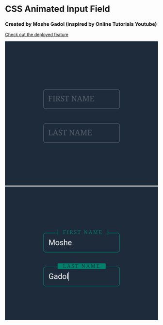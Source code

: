 # CSS Animated Input Field

### Created by Moshe Gadol (inspired by Online Tutorials Youtube)

[Check out the deployed feature](https://moshe-jpg.github.io/css-animated-input-field/)

<img src="images\Capture+_2022-07-24-00-47-27.png" alt="screenshot of animated input feature">
<img src="images\Capture+_2022-07-24-00-47-45.png" alt="screenshot of animated input feature">
